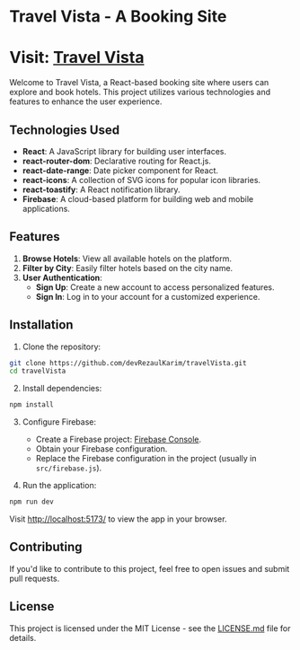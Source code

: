 # Travel Vista - A Booking Site
# Visit: [Travel Vista](https://travel-vista-rkz.netlify.app/)

Welcome to Travel Vista, a React-based booking site where users can explore and book hotels. This project utilizes various technologies and features to enhance the user experience.

## Technologies Used

- **React**: A JavaScript library for building user interfaces.
- **react-router-dom**: Declarative routing for React.js.
- **react-date-range**: Date picker component for React.
- **react-icons**: A collection of SVG icons for popular icon libraries.
- **react-toastify**: A React notification library.
- **Firebase**: A cloud-based platform for building web and mobile applications.

## Features

1. **Browse Hotels**: View all available hotels on the platform.
2. **Filter by City**: Easily filter hotels based on the city name.
3. **User Authentication**:
    - **Sign Up**: Create a new account to access personalized features.
    - **Sign In**: Log in to your account for a customized experience.

## Installation

1. Clone the repository:

```bash
git clone https://github.com/devRezaulKarim/travelVista.git
cd travelVista
```

2. Install dependencies:

```bash
npm install
```

3. Configure Firebase:

   - Create a Firebase project: [Firebase Console](https://console.firebase.google.com/).
   - Obtain your Firebase configuration.
   - Replace the Firebase configuration in the project (usually in `src/firebase.js`).

4. Run the application:

```bash
npm run dev
```

Visit [http://localhost:5173/](http://localhost:5173/) to view the app in your browser.

## Contributing

If you'd like to contribute to this project, feel free to open issues and submit pull requests.

## License

This project is licensed under the MIT License - see the [LICENSE.md](LICENSE.md) file for details.
```

